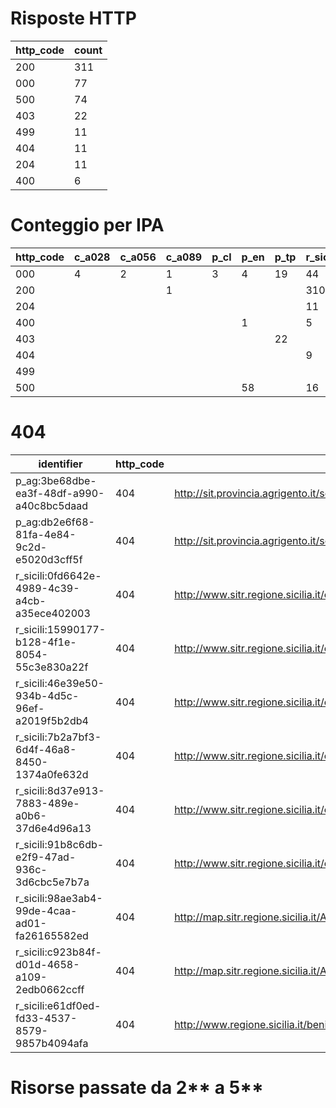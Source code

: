 # Risposte HTTP

| http_code | count |
| --- | --- |
| 200 | 311 |
| 000 | 77 |
| 500 | 74 |
| 403 | 22 |
| 499 | 11 |
| 404 | 11 |
| 204 | 11 |
| 400 | 6 |

# Conteggio per IPA 

| http_code | c_a028 | c_a056 | c_a089 | p_cl | p_en | p_tp | r_sicili | p_ag |
| --- | --- | --- | --- | --- | --- | --- | --- | --- |
| 000 | 4 | 2 | 1 | 3 | 4 | 19 | 44 |  |
| 200 |  |  | 1 |  |  |  | 310 |  |
| 204 |  |  |  |  |  |  | 11 |  |
| 400 |  |  |  |  | 1 |  | 5 |  |
| 403 |  |  |  |  |  | 22 |  |  |
| 404 |  |  |  |  |  |  | 9 | 2 |
| 499 |  |  |  |  |  |  |  | 11 |
| 500 |  |  |  |  | 58 |  | 16 |  |

# 404

| identifier | http_code | references |
| --- | --- | --- |
| p_ag:3be68dbe-ea3f-48df-a990-a40c8bc5daad | 404 | http://sit.provincia.agrigento.it/scaricabili/CTCM5K/ |
| p_ag:db2e6f68-81fa-4e84-9c2d-e5020d3cff5f | 404 | http://sit.provincia.agrigento.it/scaricabili/grafo/grafo_9_agosto_2011.zip |
| r_sicili:0fd6642e-4989-4c39-a4cb-a35ece402003 | 404 | http://www.sitr.regione.sicilia.it/component/option,com_docman/task,doc_details/gid,24/Itemid,105/ |
| r_sicili:15990177-b128-4f1e-8054-55c3e830a22f | 404 | http://www.sitr.regione.sicilia.it/component/option,com_docman/task,doc_details/gid,24/Itemid,105/ |
| r_sicili:46e39e50-934b-4d5c-96ef-a2019f5b2db4 | 404 | http://www.sitr.regione.sicilia.it/component/option,com_docman/task,doc_download/gid,5/Itemid,105/ |
| r_sicili:7b2a7bf3-6d4f-46a8-8450-1374a0fe632d | 404 | http://www.sitr.regione.sicilia.it/component/option,com_docman/task,doc_details/gid,24/Itemid,105/ |
| r_sicili:8d37e913-7883-489e-a0b6-37d6e4d96a13 | 404 | http://www.sitr.regione.sicilia.it/component/option,com_docman/task,doc_details/gid,24/Itemid,105/ |
| r_sicili:91b8c6db-e2f9-47ad-936c-3d6cbc5e7b7a | 404 | http://www.sitr.regione.sicilia.it/component/option,com_docman/task,doc_download/gid,1/Itemid,105/ |
| r_sicili:98ae3ab4-99de-4caa-ad01-fa26165582ed | 404 | http://map.sitr.regione.sicilia.it/ArcGIS/services/CTR_LimitiAmministrativi/MapServer/WFSServer |
| r_sicili:c923b84f-d01d-4658-a109-2edb0662ccff | 404 | http://map.sitr.regione.sicilia.it/ArcGIS/services/CTR_LimitiAmministrativi/MapServer/WMSServer |
| r_sicili:e61df0ed-fd33-4537-8579-9857b4094afa | 404 | http://www.regione.sicilia.it/beniculturali/dirbenicult/bca/ptpr/pianopaesistico.html |

# Risorse passate da 2** a 5**

